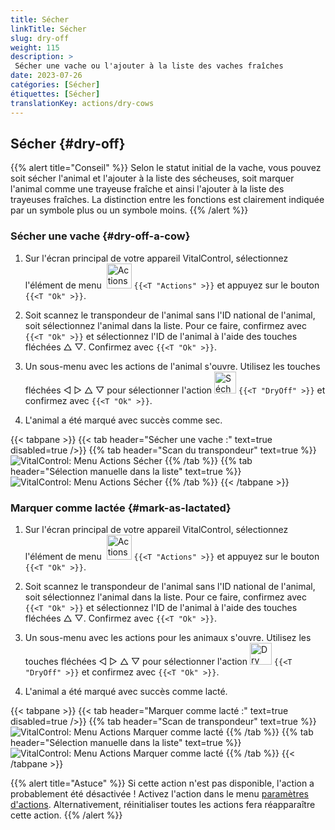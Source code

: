 ```yaml
---
title: Sécher
linkTitle: Sécher
slug: dry-off
weight: 115
description: >
 Sécher une vache ou l'ajouter à la liste des vaches fraîches
date: 2023-07-26
catégories: [Sécher]
étiquettes: [Sécher]
translationKey: actions/dry-cows
---
```


## Sécher {#dry-off}

{{% alert title="Conseil" %}}
Selon le statut initial de la vache, vous pouvez soit sécher l'animal et l'ajouter à la liste des sécheuses, soit marquer l'animal comme une trayeuse fraîche et ainsi l'ajouter à la liste des trayeuses fraîches. La distinction entre les fonctions est clairement indiquée par un symbole plus ou un symbole moins.
{{% /alert %}}

### Sécher une vache {#dry-off-a-cow}

1. Sur l'écran principal de votre appareil VitalControl, sélectionnez l'élément de menu &nbsp;<img src="/icons/actions.svg" width="40" align="bottom" alt="Actions" /> `{{<T "Actions" >}}` et appuyez sur le bouton `{{<T "Ok" >}}`.

2. Soit scannez le transpondeur de l'animal sans l'ID national de l'animal, soit sélectionnez l'animal dans la liste. Pour ce faire, confirmez avec `{{<T "Ok" >}}` et sélectionnez l'ID de l'animal à l'aide des touches fléchées △ ▽. Confirmez avec `{{<T "Ok" >}}`.

3. Un sous-menu avec les actions de l'animal s'ouvre. Utilisez les touches fléchées ◁ ▷ △ ▽ pour sélectionner l'action <img src="/icons/actions/dryoff-plus.svg" width="35" align="bottom" alt="Sécher" /> `{{<T "DryOff" >}}` et confirmez avec `{{<T "Ok" >}}`.

4. L'animal a été marqué avec succès comme sec.

{{< tabpane >}}
{{< tab header="Sécher une vache :" text=true disabled=true />}}
{{% tab header="Scan du transpondeur" text=true %}}
![VitalControl: Menu Actions Sécher](../images/dryoff-scan.png "Sécher une vache")
{{% /tab %}}
{{% tab header="Sélection manuelle dans la liste" text=true %}}
![VitalControl: Menu Actions Sécher](../images/dryoff.png "Sécher une vache")
{{% /tab %}}
{{< /tabpane >}}

### Marquer comme lactée {#mark-as-lactated}

1. Sur l'écran principal de votre appareil VitalControl, sélectionnez l'élément de menu &nbsp;<img src="/icons/actions.svg" width="40" align="bottom" alt="Actions" /> `{{<T "Actions" >}}` et appuyez sur le bouton `{{<T "Ok" >}}`.

2. Soit scannez le transpondeur de l'animal sans l'ID national de l'animal, soit sélectionnez l'animal dans la liste. Pour ce faire, confirmez avec `{{<T "Ok" >}}` et sélectionnez l'ID de l'animal à l'aide des touches fléchées △ ▽. Confirmez avec `{{<T "Ok" >}}`.

3. Un sous-menu avec les actions pour les animaux s'ouvre. Utilisez les touches fléchées ◁ ▷ △ ▽ pour sélectionner l'action <img src="/icons/actions/dryoff-minus.svg" width="35" align="bottom" alt="Dry off" /> `{{<T "DryOff" >}}` et confirmez avec `{{<T "Ok" >}}`.

4. L'animal a été marqué avec succès comme lacté.

{{< tabpane >}}
{{< tab header="Marquer comme lacté :" text=true disabled=true />}}
{{% tab header="Scan de transpondeur" text=true %}}
![VitalControl: Menu Actions Marquer comme lacté](../images/lactated-scan.png "Marquer comme lacté")
{{% /tab %}}
{{% tab header="Sélection manuelle dans la liste" text=true %}}
![VitalControl: Menu Actions Marquer comme lacté](../images/lactated.png "Marquer comme lacté")
{{% /tab %}}
{{< /tabpane >}}


{{% alert title="Astuce" %}}
Si cette action n'est pas disponible, l'action a probablement été désactivée ! Activez l'action dans le menu [paramètres d'actions](../setting/). Alternativement, réinitialiser toutes les actions fera réapparaître cette action.
{{% /alert %}}
